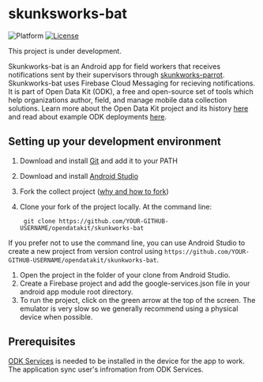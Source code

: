 # skunksworks-bat
![Platform](https://img.shields.io/badge/platform-Android-blue.svg)
[![License](https://img.shields.io/badge/license-Apache%202.0-blue.svg)](https://opensource.org/licenses/Apache-2.0)

This project is under development.

Skunkworks-bat is an Android app for field workers that receives notifications sent by their supervisors through [skunkworks-parrot](https://github.com/opendatakit/skunkworks-parrot). Skunkworks-bat uses Firebase Cloud Messaging for recieving notifications. It is part of Open Data Kit (ODK), a free and open-source set of tools which help organizations author, field, and manage mobile data collection solutions. Learn more about the Open Data Kit project and its history [here](https://opendatakit.org/about/) and read about example ODK deployments [here](https://opendatakit.org/about/deployments/).


## Setting up your development environment

1. Download and install [Git](https://git-scm.com/downloads) and add it to your PATH

1. Download and install [Android Studio](https://developer.android.com/studio/index.html) 

1. Fork the collect project ([why and how to fork](https://help.github.com/articles/fork-a-repo/))

1. Clone your fork of the project locally. At the command line:

        git clone https://github.com/YOUR-GITHUB-USERNAME/opendatakit/skunkworks-bat

 If you prefer not to use the command line, you can use Android Studio to create a new project from version control using `https://github.com/YOUR-GITHUB-USERNAME/opendatakit/skunkworks-bat`. 

1. Open the project in the folder of your clone from Android Studio. 
2. Create a Firebase project and add the google-services.json file in your android app module root directory.
3. To run the project, click on the green arrow at the top of the screen. The emulator is very slow so we generally recommend using a physical device when possible.

## Prerequisites

[ODK Services](https://github.com/opendatakit/services) is needed to be installed in the device for the app to work. The application sync user's infromation from ODK Services.
